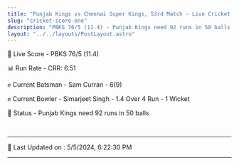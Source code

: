 ```yaml
---
title: "Punjab Kings vs Chennai Super Kings, 53rd Match - Live Cricket Score"
slug: "cricket-score-one"
description: "PBKS 76/5 (11.4) - Punjab Kings need 92 runs in 50 balls."
layout: "../../layouts/PostLayout.astro"
---
```


🔴 Live Score - PBKS 76/5 (11.4)  

📊 Run Rate - CRR: 6.51  

✊ Current Batsman - Sam Curran - 6(9)  

✊ Current Bowler - Simarjeet Singh - 1.4 Over 4 Run - 1 Wicket  

📑 Status - Punjab Kings need 92 runs in 50 balls

<br />

***

📝 Last Updated on : 5/5/2024, 6:22:30 PM

***


